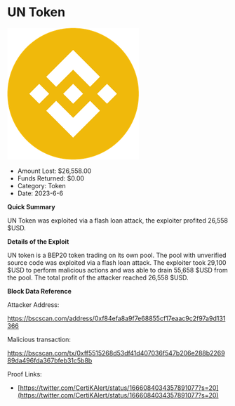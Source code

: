 # UN Token
![UN Token](/rektimages/UN-Token.png)
- Amount Lost: $26,558.00
- Funds Returned: $0.00
- Category: Token
- Date: 2023-6-6

**Quick Summary**

UN Token was exploited via a flash loan attack, the exploiter profited 26,558 $USD.

  


 **Details of the Exploit**

UN token is a BEP20 token trading on its own pool. The pool with unverified source code was exploited via a flash loan attack. The exploiter took 29,100 $USD to perform malicious actions and was able to drain 55,658 $USD from the pool. The total profit of the attacker reached 26,558 $USD.

  


 **Block Data Reference**

Attacker Address:

https://bscscan.com/address/0xf84efa8a9f7e68855cf17eaac9c2f97a9d131366

  


Malicious transaction:

https://bscscan.com/tx/0xff5515268d53df41d407036f547b206e288b226989da496fda367bfeb31c5b8b


Proof Links:
- [https://twitter.com/CertiKAlert/status/1666084034357891077?s=20](https://twitter.com/CertiKAlert/status/1666084034357891077?s=20)


